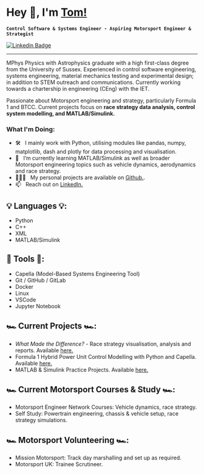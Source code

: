 # Hey 👋, I'm [Tom!](https://github.com/TomWebster98)
**`Control Software & Systems Engineer - Aspiring Motorsport Engineer & Strategist`**

[![Linkedin Badge](https://img.shields.io/badge/-LinkedIn-blue?style=flat&logo=Linkedin&logoColor=white&link=https://www.linkedin.com/in/tom-webster98/)](https://www.linkedin.com/in/tom-webster98/)

-----------------------------------

MPhys Physics with Astrophysics graduate with a high first-class degree from the University of Sussex. Experienced in control software engineering, systems engineering, material mechanics testing and experimental design; in addition to STEM outreach and communications. Currently working towards a chartership in engineering (CEng) with the IET.

Passionate about Motorsport engineering and strategy, particularly Formula 1 and BTCC. Current projects focus on **race strategy data analysis, control system modelling, and MATLAB/Simulink.**

### What I'm Doing:

- 🛠 &nbsp; I mainly work with Python, utilising modules like pandas, numpy, matplotlib, dash and plotly for data processing and visualisation.
- 🌱 &nbsp; I’m currently learning MATLAB/Simulink as well as broader Motorsport engineering topics such as vehicle dynamics, aerodynamics and race strategy.
- 👨🏻‍💻 &nbsp; My personal projects are available on [Github.](https://github.com/TomWebster98?tab=repositories).
- 📫 &nbsp; Reach out on [LinkedIn.](https://www.linkedin.com/in/tom-webster98/)

## 💡 Languages 💡:
- Python
- C++
- XML
- MATLAB/Simulink

## 🔨 Tools 🔨:
- Capella (Model-Based Systems Engineering Tool)
- Git / GitHub / GitLab
- Docker
- Linux
- VSCode
- Jupyter Notebook

## 🏎️ Current Projects 🏎️:
- *What Made the Difference?* - Race strategy visualisation, analysis and reports. Available [here.](https://github.com/TomWebster98/Race-Strategy-Analysis)
- Formula 1 Hybrid Power Unit Control Modelling with Python and Capella. Available [here.](https://github.com/TomWebster98/Control-System-Modelling)
- MATLAB & Simulink Practice Projects. Available [here.](https://github.com/TomWebster98/MATLAB-Simulink-Practice)

## 🏎️ Current Motorsport Courses & Study 🏎️:
- Motorsport Engineer Network Courses: Vehicle dynamics, race strategy.
- Self Study: Powertrain engineering, chassis & vehicle setup, race strategy simulations.

## 🏎️ Motorsport Volunteering 🏎️:
- Mission Motorsport: Track day marshalling and set up as required.
- Motorsport UK: Trainee Scrutineer.
